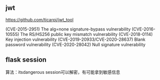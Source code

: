 ## jwt
https://github.com/ticarpi/jwt_tool

(CVE-2015-2951) The alg=none signature-bypass vulnerability
(CVE-2016-10555) The RS/HS256 public key mismatch vulnerability
(CVE-2018-0114) Key injection vulnerability
(CVE-2019-20933/CVE-2020-28637) Blank password vulnerability
(CVE-2020-28042) Null signature vulnerability
## flask session
算法：itsdangerous
session可以解密，有可能拿到敏感信息